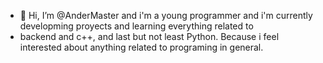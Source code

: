 - 👋 Hi, I’m @AnderMaster and i'm a young programmer and i'm currently developming proyects and learning everything related to
- backend and c++, and last but not least Python. Because i feel interested about anything related to programing in general.


